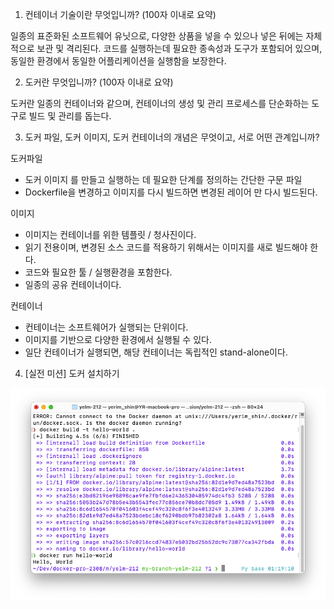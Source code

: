 1. 컨테이너 기술이란 무엇입니까? (100자 이내로 요약)

일종의 표준화된 소프트웨어 유닛으로, 다양한 상품을 넣을 수 있으나 넣은 뒤에는 자체적으로 보관 및 격리된다. 코드를 실행하는데 필요한 종속성과 도구가 포함되어 있으며, 동일한 환경에서 동일한 어플리케이션을 실행함을 보장한다.

2. 도커란 무엇입니까? (100자 이내로 요약)

도커란 일종의 컨테이너와 같으며, 컨테이너의 생성 및 관리 프로세스를 단순화하는 도구로 빌드 및 관리를 돕는다.

3. 도커 파일, 도커 이미지, 도커 컨테이너의 개념은 무엇이고, 서로 어떤 관계입니까?

도커파일 
- 도커 이미지 를 만들고 실행하는 데 필요한 단계를 정의하는 간단한 구문 파일
- Dockerfile을 변경하고 이미지를 다시 빌드하면 변경된 레이어 만 다시 빌드된다.

이미지
- 이미지는 컨테이너를 위한 템플릿 / 청사진이다.
- 읽기 전용이며, 변경된 소스 코드를 적용하기 위해서는 이미지를 새로 빌드해야 한다.
- 코드와 필요한 툴 / 실행환경을 포함한다.
- 일종의 공유 컨테이너이다.

컨테이너
- 컨테이너는 소프트웨어가 실행되는 단위이다.
- 이미지를 기반으로 다양한 환경에서 실행될 수 있다.
- 일단 컨테이너가 실행되면, 해당 컨테이너는 독립적인 stand-alone이다.

4. [실전 미션] 도커 설치하기 

![](docker-hello-world.png)